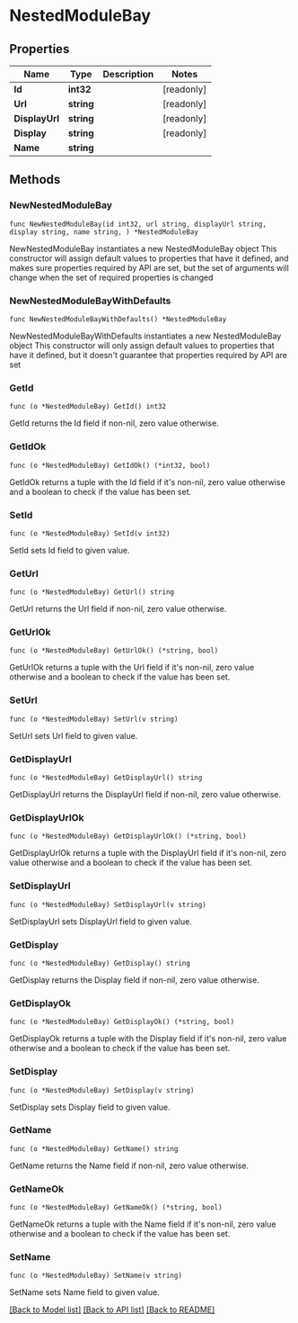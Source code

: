 # NestedModuleBay

## Properties

Name | Type | Description | Notes
------------ | ------------- | ------------- | -------------
**Id** | **int32** |  | [readonly] 
**Url** | **string** |  | [readonly] 
**DisplayUrl** | **string** |  | [readonly] 
**Display** | **string** |  | [readonly] 
**Name** | **string** |  | 

## Methods

### NewNestedModuleBay

`func NewNestedModuleBay(id int32, url string, displayUrl string, display string, name string, ) *NestedModuleBay`

NewNestedModuleBay instantiates a new NestedModuleBay object
This constructor will assign default values to properties that have it defined,
and makes sure properties required by API are set, but the set of arguments
will change when the set of required properties is changed

### NewNestedModuleBayWithDefaults

`func NewNestedModuleBayWithDefaults() *NestedModuleBay`

NewNestedModuleBayWithDefaults instantiates a new NestedModuleBay object
This constructor will only assign default values to properties that have it defined,
but it doesn't guarantee that properties required by API are set

### GetId

`func (o *NestedModuleBay) GetId() int32`

GetId returns the Id field if non-nil, zero value otherwise.

### GetIdOk

`func (o *NestedModuleBay) GetIdOk() (*int32, bool)`

GetIdOk returns a tuple with the Id field if it's non-nil, zero value otherwise
and a boolean to check if the value has been set.

### SetId

`func (o *NestedModuleBay) SetId(v int32)`

SetId sets Id field to given value.


### GetUrl

`func (o *NestedModuleBay) GetUrl() string`

GetUrl returns the Url field if non-nil, zero value otherwise.

### GetUrlOk

`func (o *NestedModuleBay) GetUrlOk() (*string, bool)`

GetUrlOk returns a tuple with the Url field if it's non-nil, zero value otherwise
and a boolean to check if the value has been set.

### SetUrl

`func (o *NestedModuleBay) SetUrl(v string)`

SetUrl sets Url field to given value.


### GetDisplayUrl

`func (o *NestedModuleBay) GetDisplayUrl() string`

GetDisplayUrl returns the DisplayUrl field if non-nil, zero value otherwise.

### GetDisplayUrlOk

`func (o *NestedModuleBay) GetDisplayUrlOk() (*string, bool)`

GetDisplayUrlOk returns a tuple with the DisplayUrl field if it's non-nil, zero value otherwise
and a boolean to check if the value has been set.

### SetDisplayUrl

`func (o *NestedModuleBay) SetDisplayUrl(v string)`

SetDisplayUrl sets DisplayUrl field to given value.


### GetDisplay

`func (o *NestedModuleBay) GetDisplay() string`

GetDisplay returns the Display field if non-nil, zero value otherwise.

### GetDisplayOk

`func (o *NestedModuleBay) GetDisplayOk() (*string, bool)`

GetDisplayOk returns a tuple with the Display field if it's non-nil, zero value otherwise
and a boolean to check if the value has been set.

### SetDisplay

`func (o *NestedModuleBay) SetDisplay(v string)`

SetDisplay sets Display field to given value.


### GetName

`func (o *NestedModuleBay) GetName() string`

GetName returns the Name field if non-nil, zero value otherwise.

### GetNameOk

`func (o *NestedModuleBay) GetNameOk() (*string, bool)`

GetNameOk returns a tuple with the Name field if it's non-nil, zero value otherwise
and a boolean to check if the value has been set.

### SetName

`func (o *NestedModuleBay) SetName(v string)`

SetName sets Name field to given value.



[[Back to Model list]](../README.md#documentation-for-models) [[Back to API list]](../README.md#documentation-for-api-endpoints) [[Back to README]](../README.md)


